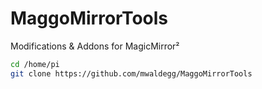 # MaggoMirrorTools
Modifications &amp; Addons for MagicMirror²

```sh
cd /home/pi
git clone https://github.com/mwaldegg/MaggoMirrorTools
```
